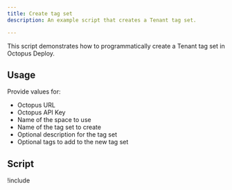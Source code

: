 ```yaml
---
title: Create tag set
description: An example script that creates a Tenant tag set.

---
```


This script demonstrates how to programmatically create a Tenant tag set in Octopus Deploy.

## Usage

Provide values for:

- Octopus URL
- Octopus API Key
- Name of the space to use
- Name of the tag set to create
- Optional description for the tag set
- Optional tags to add to the new tag set

## Script

!include <create-tagset-scripts>
